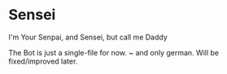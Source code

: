 # Sensei
I'm Your Senpai, and Sensei, but call me Daddy


The Bot is just a single-file for now. ~ and only german.
Will be fixed/improved later.
